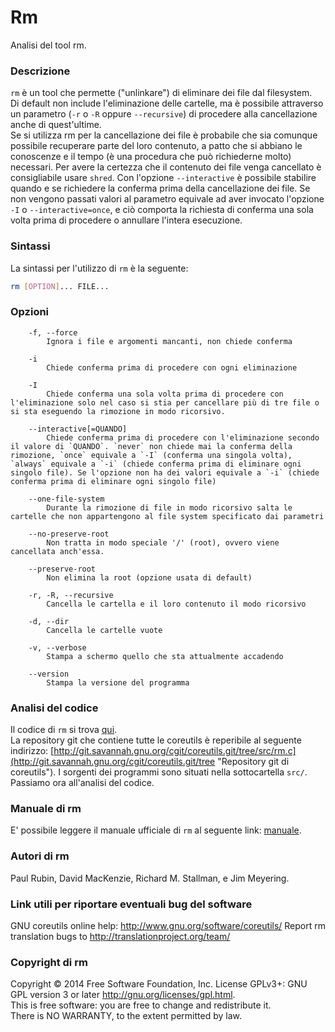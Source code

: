 # Rm
Analisi del tool rm.

### Descrizione
`rm` è un tool che permette ("unlinkare") di eliminare dei file dal filesystem.  
Di default non include l'eliminazione delle cartelle, ma è possibile attraverso un parametro (`-r` o `-R` oppure `--recursive`) di procedere alla cancellazione anche di quest'ultime.  
Se si utilizza rm per la cancellazione dei file è probabile che sia comunque possibile recuperare parte del loro contenuto, a patto che si abbiano le conoscenze e il tempo (è una procedura che può richiederne molto) necessari. Per avere la certezza che il contenuto dei file venga cancellato è consigliabile usare `shred`.
Con l'opzione `--interactive` è possibile stabilire quando e se richiedere la conferma prima della cancellazione dei file. Se non vengono passati valori al parametro equivale ad aver invocato l'opzione `-I` o `--interactive=once`, e ciò comporta la richiesta di conferma una sola volta prima di procedere o annullare l'intera esecuzione.

### Sintassi
La sintassi per l'utilizzo di `rm` è la seguente:  
```bash
rm [OPTION]... FILE...
```

### Opzioni
```
	-f, --force
		Ignora i file e argomenti mancanti, non chiede conferma

	-i
		Chiede conferma prima di procedere con ogni eliminazione

	-I
		Chiede conferma una sola volta prima di procedere con l'eliminazione solo nel caso si stia per cancellare più di tre file o si sta eseguendo la rimozione in modo ricorsivo.

	--interactive[=QUANDO]
		Chiede conferma prima di procedere con l'eliminazione secondo il valore di `QUANDO`. `never` non chiede mai la conferma della rimozione, `once` equivale a `-I` (conferma una singola volta), `always` equivale a `-i` (chiede conferma prima di eliminare ogni singolo file). Se l'opzione non ha dei valori equivale a `-i` (chiede conferma prima di eliminare ogni singolo file)

	--one-file-system
		Durante la rimozione di file in modo ricorsivo salta le cartelle che non appartengono al file system specificato dai parametri

	--no-preserve-root
		Non tratta in modo speciale '/' (root), ovvero viene cancellata anch'essa.

	--preserve-root
		Non elimina la root (opzione usata di default)

	-r, -R, --recursive
		Cancella le cartella e il loro contenuto il modo ricorsivo

	-d, --dir
		Cancella le cartelle vuote

	-v, --verbose
		Stampa a schermo quello che sta attualmente accadendo

	--version
		Stampa la versione del programma
```

### Analisi del codice
Il codice di `rm` si trova [qui](http://git.savannah.gnu.org/cgit/coreutils.git/tree/src/rm.c).  
La repository git che contiene tutte le coreutils è reperibile al seguente indirizzo: [http://git.savannah.gnu.org/cgit/coreutils.git/tree/src/rm.c](http://git.savannah.gnu.org/cgit/coreutils.git/tree "Repository git di coreutils"). I sorgenti dei programmi sono situati nella sottocartella `src/`.
Passiamo ora all'analisi del codice.



### Manuale di rm
E' possibile leggere il manuale ufficiale di `rm` al seguente link: [manuale](http://linux.die.net/man/1/rm "Manuale di rm").

### Autori di rm
Paul  Rubin, David MacKenzie, Richard M. Stallman, e Jim Meyering.

### Link utili per riportare eventuali bug del software
GNU coreutils online help: <http://www.gnu.org/software/coreutils/>
Report rm translation bugs to <http://translationproject.org/team/>

### Copyright di rm
Copyright © 2014 Free Software Foundation, Inc.   License  GPLv3+:  GNU  
GPL version 3 or later <http://gnu.org/licenses/gpl.html>.  
This  is  free  software:  you  are free to change and redistribute it.  
There is NO WARRANTY, to the extent permitted by law.  